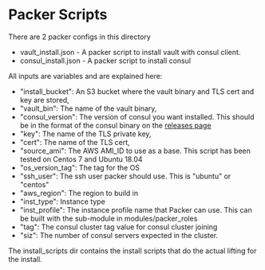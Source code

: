 # Packer Scripts

There are 2 packer configs in this directory
* vault_install.json - A packer script to install vault with consul client.
* consul_install.json - A packer script to install consul

All inputs are variables and are explained here:
* "install_bucket": An S3 bucket where the vault binary and TLS cert and key are stored,
* "vault_bin": The name of the vault binary,
* "consul_version": The version of consul you want installed. This should be in the format of the consul binary on the [releases page](https://releases.hashicorp.com/consul/)
* "key": The name of the TLS private key,
* "cert": The name of the TLS cert,
* "source_ami": The AWS AMI_ID to use as a base. This script has been tested on Centos 7 and Ubuntu 18.04
* "os_version_tag": The tag for the OS
* "ssh_user": The ssh user packer should use. This is "ubuntu" or "centos"
* "aws_region": The region to build in
* "inst_type": Instance type
* "inst_profile": The instance profile name that Packer can use. This can be built with the sub-module in modules/packer_roles
* "tag": The consul cluster tag value for consul cluster joining
* "siz": The number of consul servers expected in the cluster.

The install_scripts dir contains the install scripts that do the actual lifting for the install.
